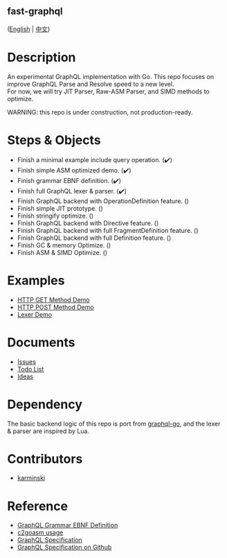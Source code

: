 fast-graphql
------------

([English](./README.md) | [中文](./README-zh-CN.md))


# Description

An experimental GraphQL implementation with Go. This repo focuses on improve GraphQL Parse and Resolve speed to a new level.  
For now, we will try JIT Parser, Raw-ASM Parser, and SIMD methods to optimize.  

WARNING: this repo is under construction, not production-ready.

# Steps & Objects

- Finish a minimal example include query operation. (✔️)
- Finish simple ASM optimized demo. (✔️)
- Finish grammar EBNF definition. (✔️)
- Finish full GraphQL lexer & parser. (✔️)
- Finish GraphQL backend with OperationDefinition feature. ()
- Finish simple JIT prototype. ()
- Finish stringify optimize. ()
- Finish GraphQL backend with Directive feature. ()
- Finish GraphQL backend with full FragmentDefinition feature. ()
- Finish GraphQL backend with full Definition feature. ()
- Finish GC & memory Optimize. ()
- Finish ASM & SIMD Optimize. ()

# Examples

- [HTTP GET Method Demo](./src/cmd/http-get-example/main.go)
- [HTTP POST Method Demo](./src/cmd/http-post-example/main.go)
- [Lexer Demo](./src/cmd/fast-graphql-frontend/main.go)


# Documents

- [Issues](./DOCUMENTS/issues.md)
- [Todo List](./DOCUMENTS/todo-list.md)
- [Ideas](./DOCUMENTS/ideas.md)

# Dependency

The basic backend logic of this repo is port from [graphql-go](https://github.com/graphql-go/graphql), and the lexer & parser are inspired by Lua.

# Contributors

- [karminski](https://github.com/karminski)

# Reference

- [GraphQL Grammar EBNF Definition](https://github.com/karminski/graphql-grammar-ebnf-definition)
- [c2goasm usage](./DOCUMENTS/c2goasm-usage.md)
- [GraphQL Specification](http://spec.graphql.org/)
- [GraphQL Specification on Github](https://github.com/graphql/graphql-spec)